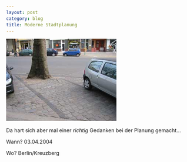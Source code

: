 ```yaml
---
layout: post
category: blog
title: Moderne Stadtplanung
---
```


![IMG_2156.jpg](/images-blog/IMG_2156.jpg)

Da hart sich aber mal einer _richtig_ Gedanken bei der Planung gemacht...

Wann? 03.04.2004

Wo? Berlin/Kreuzberg

